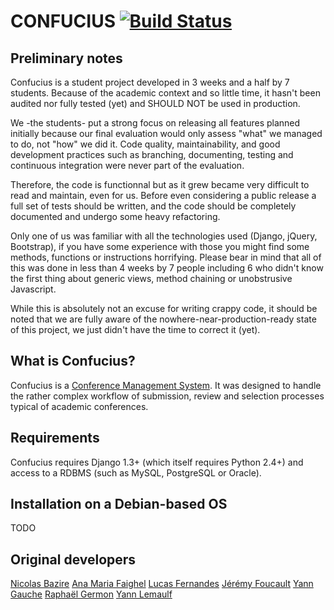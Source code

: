 CONFUCIUS [![Build Status](https://secure.travis-ci.org/keepitsimpl/confucius.png?branch=development)](http://travis-ci.org/keepitsimpl/confucius)
=================================================================================================================================================

Preliminary notes
-----------------

Confucius is a student project developed in 3 weeks and a half by 7 students.
Because of the academic context and so little time, it hasn't been audited nor
fully tested (yet) and SHOULD NOT be used in production.

We -the students- put a strong focus on releasing all features planned initially because
our final evaluation would only assess "what" we managed to do, not "how" we did it.
Code quality, maintainability, and good development practices such as branching, documenting,
testing and continuous integration were never part of the evaluation.

Therefore, the code is functionnal but as it grew became very difficult to read and maintain, even
for us. Before even considering a public release a full set of tests should be written, and
the code should be completely documented and undergo some heavy refactoring.

Only one of us was familiar with all the technologies used (Django, jQuery, Bootstrap),
if you have some experience with those you might find some methods, functions or instructions horrifying.
Please bear in mind that all of this was done in less than 4 weeks by 7 people including 6 who
didn't know the first thing about generic views, method chaining or unobstrusive Javascript.

While this is absolutely not an excuse for writing crappy code, it should be noted that we are
fully aware of the nowhere-near-production-ready state of this project, we just didn't have the
time to correct it (yet).

What is Confucius?
------------------

Confucius is a [Conference Management System](https://en.wikipedia.org/wiki/Conference_management_system).
It was designed to handle the rather complex workflow of submission, review
and selection processes typical of academic conferences.

Requirements
------------

Confucius requires Django 1.3+ (which itself requires Python 2.4+) and access to a RDBMS (such as MySQL, PostgreSQL or Oracle).

Installation on a Debian-based OS
------------

TODO


Original developers
-------------------

[Nicolas Bazire](/nbazire)
[Ana Maria Faighel](/anouchka)
[Lucas Fernandes](/lferna05)
[Jérémy Foucault](/jfouca)
[Yann Gauche](/yanng)
[Raphaël Germon](/rgermon)
[Yann Lemaulf](/ylemaulf)
